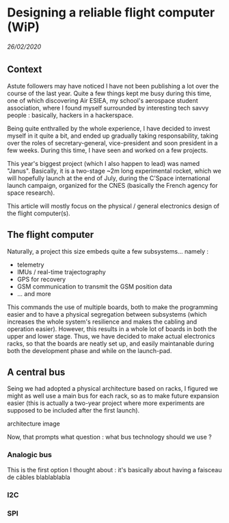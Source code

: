 # Designing a reliable flight computer (WiP)
###### 26/02/2020

## Context
Astute followers may have noticed I have not been publishing a lot over the course of the
last year. Quite a few things kept me busy during this time, one of which discovering Air
ESIEA, my school's aerospace student association, where I found myself surrounded by
interesting tech savvy people : basically, hackers in a hackerspace. 

Being quite enthralled by the whole experience, I have decided to invest myself in it
quite a bit, and ended up gradually taking responsability, taking over the roles of
secretary-general, vice-president and soon president in a few weeks.  During this time, I
have seen and worked on a few projects. 

This year's biggest project (which I also happen to lead) was named "Janus". Basically, it
is a two-stage ~2m long experimental rocket, which we will hopefully launch at the end of
July, during the C'Space international launch campaign, organized for the CNES (basically
the French agency for space research).

This article will mostly focus on the physical / general electronics design of the flight
computer(s).

## The flight computer
Naturally, a project this size embeds quite a few subsystems... namely : 
- telemetry
- IMUs / real-time trajectography
- GPS for recovery
- GSM communication to transmit the GSM position data
- ... and more 

This commands the use of multiple boards, both to make the programming easier and to have
a physical segregation between subsystems (which increases the whole system's resilience
and makes the cabling and operation easier). However, this results in a whole lot of
boards in both the upper and lower stage. Thus, we have decided to make actual electronics
racks, so that the boards are neatly set up, and easily maintanable during both the
development phase and while on the launch-pad. 

## A central bus
Seing we had adopted a physical architecture based on racks, I figured we might as well
use a main bus for each rack, so as to make future expansion easier (this is actually a
two-year project where more experiments are supposed to be included after the first
launch).

architecture image

Now, that prompts what question : what bus technology should we use ? 

### Analogic bus
This is the first option I thought about : it's basically about having a faisceau de
câbles blablablabla

### I2C

### SPI

